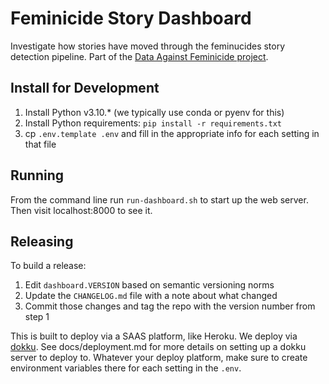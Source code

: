 Feminicide Story Dashboard
==========================

Investigate how stories have moved through the feminucides story detection pipeline. Part of the [Data Against 
Feminicide project](http://datoscontrafeminicidio.net/).

Install for Development
-----------------------

1. Install Python v3.10.* (we typically use conda or pyenv for this)
2. Install Python requirements: `pip install -r requirements.txt`
3. cp `.env.template .env` and fill in the appropriate info for each setting in that file

Running
-------

From the command line run `run-dashboard.sh` to start up the web server. Then visit localhost:8000 to see it.

Releasing
---------

To build a release:

1. Edit `dashboard.VERSION` based on semantic versioning norms
2. Update the `CHANGELOG.md` file with a note about what changed
3. Commit those changes and tag the repo with the version number from step 1

This is built to deploy via a SAAS platform, like Heroku. We deploy via [dokku](https://dokku.com).
See docs/deployment.md for more details on setting up a dokku server to deploy to.
Whatever your deploy platform, make sure to create environment variables there for each setting in the `.env`.

